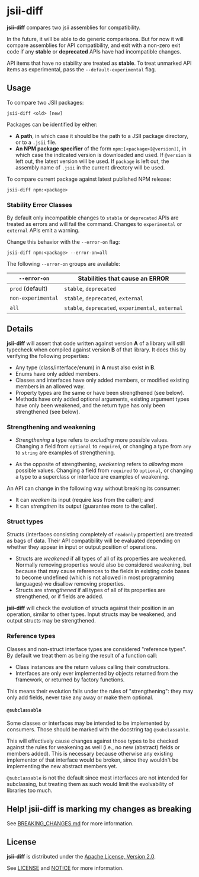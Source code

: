 # jsii-diff

__jsii-diff__ compares two jsii assemblies for compatibility.

In the future, it will be able to do generic comparisons.
But for
now it will compare assemblies for API compatibility, and exit
with a non-zero exit code if any __stable__ or __deprecated__ APIs have had incompatible changes.

API items that have no stability are treated as __stable__.
To treat unmarked API items as experimental, pass the `--default-experimental` flag.

## Usage

To compare two JSII packages:

```console
jsii-diff <old> [new]
```

Packages can be identified by either:

* __A path__, in which case it should be the path to a JSII package directory,
  or to a `.jsii` file.
* __An NPM package specifier__ of the form `npm:[<package>[@version]]`, in
  which case the indicated version is downloaded and used. If `@version` is
  left out, the latest version will be used. If `package` is left out,
  the assembly name of `.jsii` in the current directory will be used.

To compare current package against latest published NPM release:

```console
jsii-diff npm:<package>
```

### Stability Error Classes

By default only incompatible changes to `stable` or `deprecated` APIs are treated as errors and will fail the command.
Changes to `experimental` or `external` APIs emit a warning.

Change this behavior with the `--error-on` flag:

```console
jsii-diff npm:<package> --error-on=all
```

The following `--error-on` groups are available:

| `--error-on`       | Stabilities that cause an ERROR                    |
| ------------------ | -------------------------------------------------- |
| `prod` (default)   | `stable`, `deprecated`                             |
| `non-experimental` | `stable`, `deprecated`, `external`                 |
| `all`              | `stable`, `deprecated`, `experimental`, `external` |

## Details

__jsii-diff__ will assert that code written against version __A__ of a library
will still typecheck when compiled against version __B__ of that library. It
does this by verifying the following properties:

* Any type (class/interface/enum) in __A__ must also exist in __B__.
* Enums have only added members.
* Classes and interfaces have only added members, or modified existing
  members in an allowed way.
* Property types are the same or have been strengthened (see below).
* Methods have only added optional arguments, existing argument types have
  only been weakened, and the return type has only been strengthened (see below).

### Strengthening and weakening

* *Strengthening* a type refers to *excluding* more possible values. Changing
  a field from `optional` to `required`, or changing a type from `any` to
  `string` are examples of strengthening.

* As the opposite of strengthening, *weakening* refers to *allowing* more
  possible values. Changing a field from `required` to `optional`, or
  changing a type to a superclass or interface are examples of weakening.

An API can change in the following way without breaking its consumer:

* It can *weaken* its input (require *less* from the caller); and
* It can *strengthen* its output (guarantee *more* to the caller).

### Struct types

Structs (interfaces consisting completely of `readonly` properties) are
treated as bags of data. Their API compatibility will be evaluated depending
on whether they appear in input or output position of operations.

* Structs are *weakened* if all types of all of its properties are weakened.
  Normally removing properties would also be considered weakening, but
  because that may cause references to the fields in existing code bases to
  become undefined (which is not allowed in most programming languages) we
  disallow removing properties.
* Structs are *strengthened* if all types of all of its properties are
  strengthened, or if fields are added.

__jsii-diff__ will check the evolution of structs against their position
in an operation, similar to other types. Input structs may be weakened,
and output structs may be strengthened.

### Reference types

Classes and non-struct interface types are considered "reference types". By
default we treat them as being the result of a function call:

* Class instances are the return values calling their constructors.
* Interfaces are only ever implemented by objects returned from the framework,
  or returned by factory functions.

This means their evolution falls under the rules of "strengthening": they
may only add fields, never take any away or make them optional.

#### `@subclassable`

Some classes or interfaces may be intended to be implemented by consumers.
Those should be marked with the docstring tag `@subclassable`.

This will effectively cause changes against those types to be checked against
the rules for weakening as well (i.e., no new (abstract) fields or members
added). This is necessary because otherwise any existing implementor of that
interface would be broken, since they wouldn't be implementing the new
abstract members yet.

`@subclassable` is not the default since most interfaces are not intended
for subclassing, but treating them as such would limit the evolvability of
libraries too much.

## Help! jsii-diff is marking my changes as breaking

See [BREAKING_CHANGES.md](./BREAKING_CHANGES.md) for more information.

## License

__jsii-diff__ is distributed under the
[Apache License, Version 2.0](https://www.apache.org/licenses/LICENSE-2.0).

See [LICENSE](./LICENSE) and [NOTICE](./NOTICE) for more information.
